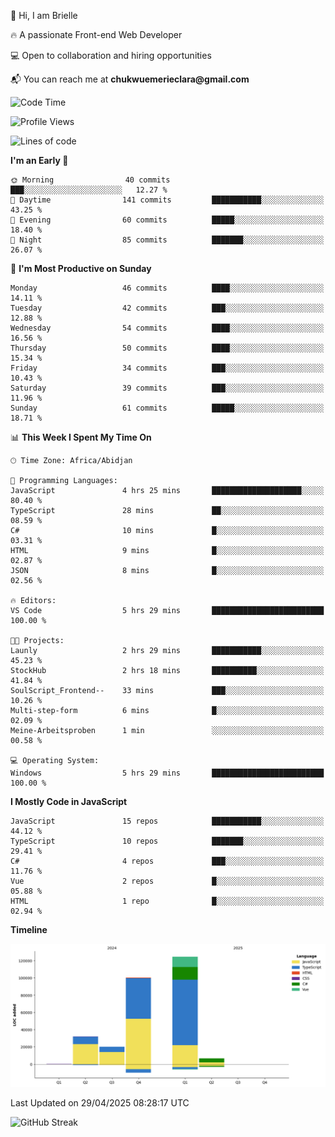 <div align="left">
  <p>👋 Hi, I am Brielle</p>
  <p>🔥 A passionate Front-end Web Developer</p>
  <p>💻 Open to collaboration and hiring opportunities</p>
  <p>📬 You can reach me at <strong>chukwuemerieclara@gmail.com</strong></p>
</div>


 
 <!--START_SECTION:waka-->
![Code Time](http://img.shields.io/badge/Code%20Time-601%20hrs%205%20mins-blue)

![Profile Views](http://img.shields.io/badge/Profile%20Views-0-blue)

![Lines of code](https://img.shields.io/badge/From%20Hello%20World%20I%27ve%20Written-284.2%20thousand%20lines%20of%20code-blue)

**I'm an Early 🐤** 

```text
🌞 Morning                40 commits          ███░░░░░░░░░░░░░░░░░░░░░░   12.27 % 
🌆 Daytime                141 commits         ███████████░░░░░░░░░░░░░░   43.25 % 
🌃 Evening                60 commits          █████░░░░░░░░░░░░░░░░░░░░   18.40 % 
🌙 Night                  85 commits          ███████░░░░░░░░░░░░░░░░░░   26.07 % 
```
📅 **I'm Most Productive on Sunday** 

```text
Monday                   46 commits          ████░░░░░░░░░░░░░░░░░░░░░   14.11 % 
Tuesday                  42 commits          ███░░░░░░░░░░░░░░░░░░░░░░   12.88 % 
Wednesday                54 commits          ████░░░░░░░░░░░░░░░░░░░░░   16.56 % 
Thursday                 50 commits          ████░░░░░░░░░░░░░░░░░░░░░   15.34 % 
Friday                   34 commits          ███░░░░░░░░░░░░░░░░░░░░░░   10.43 % 
Saturday                 39 commits          ███░░░░░░░░░░░░░░░░░░░░░░   11.96 % 
Sunday                   61 commits          █████░░░░░░░░░░░░░░░░░░░░   18.71 % 
```


📊 **This Week I Spent My Time On** 

```text
🕑︎ Time Zone: Africa/Abidjan

💬 Programming Languages: 
JavaScript               4 hrs 25 mins       ████████████████████░░░░░   80.40 % 
TypeScript               28 mins             ██░░░░░░░░░░░░░░░░░░░░░░░   08.59 % 
C#                       10 mins             █░░░░░░░░░░░░░░░░░░░░░░░░   03.31 % 
HTML                     9 mins              █░░░░░░░░░░░░░░░░░░░░░░░░   02.87 % 
JSON                     8 mins              █░░░░░░░░░░░░░░░░░░░░░░░░   02.56 % 

🔥 Editors: 
VS Code                  5 hrs 29 mins       █████████████████████████   100.00 % 

🐱‍💻 Projects: 
Launly                   2 hrs 29 mins       ███████████░░░░░░░░░░░░░░   45.23 % 
StockHub                 2 hrs 18 mins       ██████████░░░░░░░░░░░░░░░   41.84 % 
SoulScript_Frontend--    33 mins             ███░░░░░░░░░░░░░░░░░░░░░░   10.26 % 
Multi-step-form          6 mins              █░░░░░░░░░░░░░░░░░░░░░░░░   02.09 % 
Meine-Arbeitsproben      1 min               ░░░░░░░░░░░░░░░░░░░░░░░░░   00.58 % 

💻 Operating System: 
Windows                  5 hrs 29 mins       █████████████████████████   100.00 % 
```

**I Mostly Code in JavaScript** 

```text
JavaScript               15 repos            ███████████░░░░░░░░░░░░░░   44.12 % 
TypeScript               10 repos            ███████░░░░░░░░░░░░░░░░░░   29.41 % 
C#                       4 repos             ███░░░░░░░░░░░░░░░░░░░░░░   11.76 % 
Vue                      2 repos             █░░░░░░░░░░░░░░░░░░░░░░░░   05.88 % 
HTML                     1 repo              █░░░░░░░░░░░░░░░░░░░░░░░░   02.94 % 
```



**Timeline**

![Lines of Code chart](https://raw.githubusercontent.com/Brielle28/Brielle28/main/assets/bar_graph.png)


 Last Updated on 29/04/2025 08:28:17 UTC
<!--END_SECTION:waka-->

![GitHub Streak](https://github-readme-streak-stats.herokuapp.com/?user=Brielle28)



